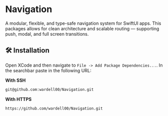 # Navigation

A modular, flexible, and type-safe navigation system for SwiftUI apps.
This packages allows for clean architecture and scalable routing — supporting push, modal, and full screen transitions.


## 🛠 Installation

Open XCode and then navigate to `File -> Add Package Dependencies...`.
In the searchbar paste in the following URL:

**With SSH**
```bash
git@github.com:wardell00/Navigation.git
```

**With HTTPS**
```bash
https://github.com/wardell00/Navigation.git
```
